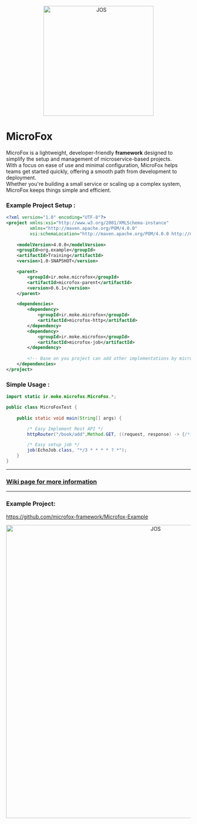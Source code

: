 <p align="center">
  <img src="assets/microfox.png" alt="JOS" width="300"/>
</p>

# MicroFox

MicroFox is a lightweight, developer-friendly **framework** designed to simplify the setup and management of
microservice-based projects.    
With a focus on ease of use and minimal configuration, MicroFox helps teams get started quickly, offering a smooth path
from development to deployment.    
Whether you're building a small service or scaling up a complex system, MicroFox keeps things simple and efficient.

### Example Project Setup :

```xml
<?xml version="1.0" encoding="UTF-8"?>
<project xmlns:xsi="http://www.w3.org/2001/XMLSchema-instance"
         xmlns="http://maven.apache.org/POM/4.0.0"
         xsi:schemaLocation="http://maven.apache.org/POM/4.0.0 http://maven.apache.org/xsd/maven-4.0.0.xsd">
    
    <modelVersion>4.0.0</modelVersion>
    <groupId>org.example</groupId>
    <artifactId>Training</artifactId>
    <version>1.0-SNAPSHOT</version>

    <parent>
        <groupId>ir.moke.microfox</groupId>
        <artifactId>microfox-parent</artifactId>
        <version>0.6.1</version>
    </parent>

    <dependencies>
        <dependency>
            <groupId>ir.moke.microfox</groupId>
            <artifactId>microfox-http</artifactId>
        </dependency>
        <dependency>
            <groupId>ir.moke.microfox</groupId>
            <artifactId>microfox-job</artifactId>
        </dependency>
        
        <!-- Base on you project can add other implementations by microfox -->
    </dependencies>
</project>

```

### Simple Usage :

```java
import static ir.moke.microfox.MicroFox.*;

public class MicroFoxTest {
    
    public static void main(String[] args) {

        /* Easy Implement Rest API */
        httpRouter("/book/add",Method.GET, ((request, response) -> {/*...*/}));

        /* Easy setup job */
        job(EchoJob.class, "*/3 * * * * ? *");
    }
}
```
---
### [Wiki page for more information](https://github.com/microfox-framework/MicroFox/wiki)   

---
### Example Project:

https://github.com/microfox-framework/Microfox-Example

<p align="center">
  <img src="assets/RapiDoc.png" alt="JOS" width="800"/>
</p>